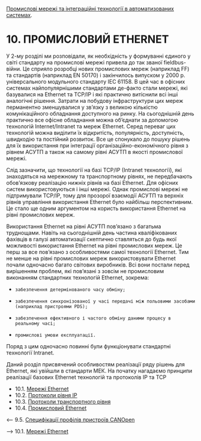 [Промислові мережі та інтеграційні технології в автоматизованих системах](README.md). 

# 10. ПРОМИСЛОВИЙ ETHERNET

У 2-му розділі ми розповідали, як необхідність у формуванні єдиного у світі стандарту на промислові мережі привела до так званої fieldbus-війни. Це сприяло розробці нових промислових мереж (наприклад FF) та стандартів (наприклад EN 50170) і закінчилось випуском у 2000 р. універсального модульного стандарту IEC 61158. В цей час в офісних системах найпопулярнішими стандартами де-факто стали мережі, які базувалися на Ethernet та TCP/IP і які практично витіснили всі інші аналогічні рішення. Затрати на побудову інфраструктури цих мереж перманентно зменшувалися у зв’язку з великою кількістю комунікаційного обладнання доступного на ринку. На сьогоднішній день практично все офісне обладнання можна об’єднати за допомогою технологій Internet/Intranet та мереж Ethernet. Серед переваг цих технологій можна виділити їх відкритість, популярність, доступність, швидкодію та постійний розвиток. Все це спонукало до пошуку рішень для їх використання при інтеграції організаційно-економічного рівня з рівнем АСУТП а також на самому рівні АСУТП в якості промислової мережі. 

Слід зазначити, що технології на базі TCP/IP (Intranet технології), які знаходяться на мережному та транспортному рівнях, не передбачають обов’язкову реалізацію нижніх рівнів на базі Ethernet. Для офісних систем використовуються і інші мережі. Однак промислові мережі не підтримували TCP/IP, тому для прозорої взаємодії АСУТП та верхніх рівнів управління використання Ethernet було найбільш перспективним. Це стало ще одним аргументом на користь використання Ethernet на рівні промислових мереж.

Використання Ethernet на рівні АСУТП пов’язано з багатьма труднощами. Навіть на сьогоднішній день частина кваліфікованих фахівців в галузі автоматизації скептично ставляться до будь якої можливості використання Ethernet на рівні промислових мереж. Це перш за все пов’язано з особливостями самої технології Ethernet. Тим не менше на рівні промислових мереж використовувати Ethernet почали одночасно багато світових виробників. Всі вони постали перед вирішенням проблем, які пов’язані з зовсім не промисловим виконанням стандартних технологій Ethernet, зокрема:

-     забезпечення детермінованого часу обміну;

-     забезпечення синхронізованої у часі передачі між польовими засобами (наприклад пристроями PDS);

-     забезпечення ефективного і частого обміну даними процесу в реальному часі;

-     промислові умови експлуатації. 

Поряд з цим одночасно повинні були функціонувати стандартні технології Intranet. 

Даний розділ присвячений особливостям реалізації ряду рішень для Ethernet, які увійшли в стандарти МЕК. На початку нагадаємо принципи реалізації базових Ethernet технологій та протоколів IP та TCP

- 10.1. [Мережі Ethernet](10_1.md) 
- 10.2. [Протоколи рівня ІР](10_2.md)  
- 10.3. [Протоколи транспортного рівня ](10_3.md)  
- 10.4. [Промисловий Ethernet](10_4.md) 



<-- 9.5. [Специфікації профілів пристроїв CANOpen](9_5.md)

--> 10.1. [Мережі Ethernet](10_1.md) 